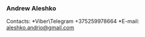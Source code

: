 ### Andrew Aleshko
Contacts: *Viber\Telegram +375259978664
          *E-mail: aleshko.andrio@gmail.com

 
